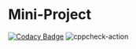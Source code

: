 # Mini-Project
[![Codacy Badge](https://app.codacy.com/project/badge/Grade/6885c63d1d214e4fbe262f0c431d4dc6)](https://www.codacy.com/gh/99002565/Mini-project/dashboard?utm_source=github.com&amp;utm_medium=referral&amp;utm_content=99002565/Mini-project&amp;utm_campaign=Badge_Grade)
![cppcheck-action](https://github.com/99002565/Mini-project/workflows/cppcheck-action/badge.svg)
